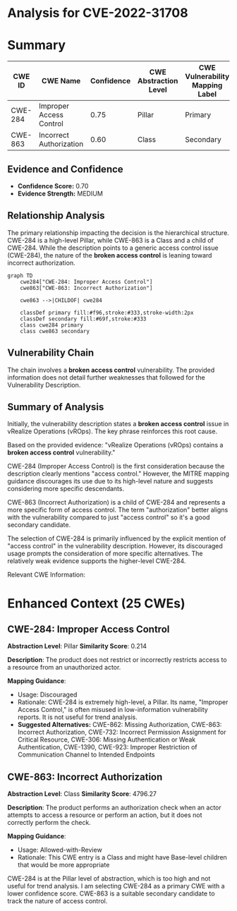 # Analysis for CVE-2022-31708

# Summary
| CWE ID | CWE Name | Confidence | CWE Abstraction Level | CWE Vulnerability Mapping Label | CWE-Vulnerability Mapping Notes |
|---|---|---|---|---|---|
| CWE-284 | Improper Access Control | 0.75 | Pillar | Primary | Discouraged |
| CWE-863 | Incorrect Authorization | 0.60 | Class | Secondary | Allowed-with-Review |

## Evidence and Confidence

*   **Confidence Score:** 0.70
*   **Evidence Strength:** MEDIUM

## Relationship Analysis
The primary relationship impacting the decision is the hierarchical structure. CWE-284 is a high-level Pillar, while CWE-863 is a Class and a child of CWE-284. While the description points to a generic access control issue (CWE-284), the nature of the **broken access control** is leaning toward incorrect authorization.

```mermaid
graph TD
    cwe284["CWE-284: Improper Access Control"]
    cwe863["CWE-863: Incorrect Authorization"]
    
    cwe863 -->|CHILDOF| cwe284
    
    classDef primary fill:#f96,stroke:#333,stroke-width:2px
    classDef secondary fill:#69f,stroke:#333
    class cwe284 primary
    class cwe863 secondary
```

## Vulnerability Chain
The chain involves a **broken access control** vulnerability. The provided information does not detail further weaknesses that followed for the Vulnerability Description.

## Summary of Analysis
Initially, the vulnerability description states a **broken access control** issue in vRealize Operations (vROps). The key phrase reinforces this root cause.

Based on the provided evidence: "vRealize Operations (vROps) contains a **broken access control** vulnerability."

CWE-284 (Improper Access Control) is the first consideration because the description clearly mentions "access control." However, the MITRE mapping guidance discourages its use due to its high-level nature and suggests considering more specific descendants.

CWE-863 (Incorrect Authorization) is a child of CWE-284 and represents a more specific form of access control. The term "authorization" better aligns with the vulnerability compared to just "access control" so it's a good secondary candidate.

The selection of CWE-284 is primarily influenced by the explicit mention of "access control" in the vulnerability description. However, its discouraged usage prompts the consideration of more specific alternatives. The relatively weak evidence supports the higher-level CWE-284.

Relevant CWE Information:

# Enhanced Context (25 CWEs)

## CWE-284: Improper Access Control
**Abstraction Level**: Pillar
**Similarity Score**: 0.214

**Description**:
The product does not restrict or incorrectly restricts access to a resource from an unauthorized actor.

**Mapping Guidance**:
- Usage: Discouraged
- Rationale: CWE-284 is extremely high-level, a Pillar. Its name, "Improper Access Control," is often misused in low-information vulnerability reports. It is not useful for trend analysis.
- **Suggested Alternatives:** CWE-862: Missing Authorization, CWE-863: Incorrect Authorization, CWE-732: Incorrect Permission Assignment for Critical Resource, CWE-306: Missing Authentication or Weak Authentication, CWE-1390, CWE-923: Improper Restriction of Communication Channel to Intended Endpoints

## CWE-863: Incorrect Authorization
**Abstraction Level**: Class
**Similarity Score**: 4796.27

**Description**:
The product performs an authorization check when an actor attempts to access a resource or perform an action, but it does not correctly perform the check.

**Mapping Guidance**:
- Usage: Allowed-with-Review
- Rationale: This CWE entry is a Class and might have Base-level children that would be more appropriate

CWE-284 is at the Pillar level of abstraction, which is too high and not useful for trend analysis. I am selecting CWE-284 as a primary CWE with a lower confidence score. CWE-863 is a suitable secondary candidate to track the nature of access control.